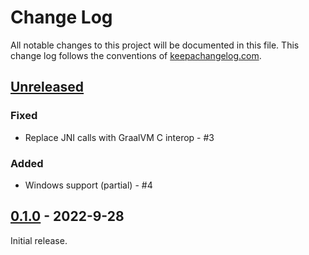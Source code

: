 # Change Log
All notable changes to this project will be documented in this file. This change log follows the conventions of [keepachangelog.com](http://keepachangelog.com/).

## [Unreleased]

### Fixed
- Replace JNI calls with GraalVM C interop - #3

### Added
- Windows support (partial) - #4

## [0.1.0] - 2022-9-28
Initial release.

[Unreleased]: https://github.com/epiccastle/bbssh/compare/v0.1.0...HEAD
[0.1.0]: https://github.com/epiccastle/bbssh/tree/v0.1.0
